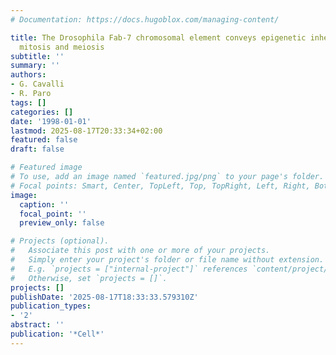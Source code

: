 ```yaml
---
# Documentation: https://docs.hugoblox.com/managing-content/

title: The Drosophila Fab-7 chromosomal element conveys epigenetic inheritance during
  mitosis and meiosis
subtitle: ''
summary: ''
authors:
- G. Cavalli
- R. Paro
tags: []
categories: []
date: '1998-01-01'
lastmod: 2025-08-17T20:33:34+02:00
featured: false
draft: false

# Featured image
# To use, add an image named `featured.jpg/png` to your page's folder.
# Focal points: Smart, Center, TopLeft, Top, TopRight, Left, Right, BottomLeft, Bottom, BottomRight.
image:
  caption: ''
  focal_point: ''
  preview_only: false

# Projects (optional).
#   Associate this post with one or more of your projects.
#   Simply enter your project's folder or file name without extension.
#   E.g. `projects = ["internal-project"]` references `content/project/deep-learning/index.md`.
#   Otherwise, set `projects = []`.
projects: []
publishDate: '2025-08-17T18:33:33.579310Z'
publication_types:
- '2'
abstract: ''
publication: '*Cell*'
---
```


